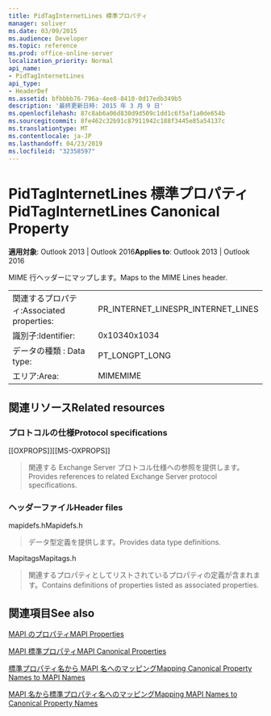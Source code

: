 ```yaml
---
title: PidTagInternetLines 標準プロパティ
manager: soliver
ms.date: 03/09/2015
ms.audience: Developer
ms.topic: reference
ms.prod: office-online-server
localization_priority: Normal
api_name:
- PidTagInternetLines
api_type:
- HeaderDef
ms.assetid: bfbbbb76-796a-4ee8-8410-0d17edb349b5
description: '最終更新日時: 2015 年 3 月 9 日'
ms.openlocfilehash: 87c8ab6a06d830d9d509c1dd1c6f5af1a0de654b
ms.sourcegitcommit: 8fe462c32b91c87911942c188f3445e85a54137c
ms.translationtype: MT
ms.contentlocale: ja-JP
ms.lasthandoff: 04/23/2019
ms.locfileid: "32358597"
---
```

# <a name="pidtaginternetlines-canonical-property"></a><span data-ttu-id="ce1fe-103">PidTagInternetLines 標準プロパティ</span><span class="sxs-lookup"><span data-stu-id="ce1fe-103">PidTagInternetLines Canonical Property</span></span>

  
  
<span data-ttu-id="ce1fe-104">**適用対象**: Outlook 2013 | Outlook 2016</span><span class="sxs-lookup"><span data-stu-id="ce1fe-104">**Applies to**: Outlook 2013 | Outlook 2016</span></span> 
  
<span data-ttu-id="ce1fe-105">MIME 行ヘッダーにマップします。</span><span class="sxs-lookup"><span data-stu-id="ce1fe-105">Maps to the MIME Lines header.</span></span>
  
|||
|:-----|:-----|
|<span data-ttu-id="ce1fe-106">関連するプロパティ:</span><span class="sxs-lookup"><span data-stu-id="ce1fe-106">Associated properties:</span></span>  <br/> |<span data-ttu-id="ce1fe-107">PR_INTERNET_LINES</span><span class="sxs-lookup"><span data-stu-id="ce1fe-107">PR_INTERNET_LINES</span></span>  <br/> |
|<span data-ttu-id="ce1fe-108">識別子:</span><span class="sxs-lookup"><span data-stu-id="ce1fe-108">Identifier:</span></span>  <br/> |<span data-ttu-id="ce1fe-109">0x1034</span><span class="sxs-lookup"><span data-stu-id="ce1fe-109">0x1034</span></span>  <br/> |
|<span data-ttu-id="ce1fe-110">データの種類 : </span><span class="sxs-lookup"><span data-stu-id="ce1fe-110">Data type:</span></span>  <br/> |<span data-ttu-id="ce1fe-111">PT_LONG</span><span class="sxs-lookup"><span data-stu-id="ce1fe-111">PT_LONG</span></span>  <br/> |
|<span data-ttu-id="ce1fe-112">エリア:</span><span class="sxs-lookup"><span data-stu-id="ce1fe-112">Area:</span></span>  <br/> |<span data-ttu-id="ce1fe-113">MIME</span><span class="sxs-lookup"><span data-stu-id="ce1fe-113">MIME</span></span>  <br/> |
   
## <a name="related-resources"></a><span data-ttu-id="ce1fe-114">関連リソース</span><span class="sxs-lookup"><span data-stu-id="ce1fe-114">Related resources</span></span>

### <a name="protocol-specifications"></a><span data-ttu-id="ce1fe-115">プロトコルの仕様</span><span class="sxs-lookup"><span data-stu-id="ce1fe-115">Protocol specifications</span></span>

<span data-ttu-id="ce1fe-116">[[OXPROPS]]</span><span class="sxs-lookup"><span data-stu-id="ce1fe-116">[[MS-OXPROPS]]</span></span> 
  
> <span data-ttu-id="ce1fe-117">関連する Exchange Server プロトコル仕様への参照を提供します。</span><span class="sxs-lookup"><span data-stu-id="ce1fe-117">Provides references to related Exchange Server protocol specifications.</span></span>
    
### <a name="header-files"></a><span data-ttu-id="ce1fe-118">ヘッダーファイル</span><span class="sxs-lookup"><span data-stu-id="ce1fe-118">Header files</span></span>

<span data-ttu-id="ce1fe-119">mapidefs.h</span><span class="sxs-lookup"><span data-stu-id="ce1fe-119">Mapidefs.h</span></span>
  
> <span data-ttu-id="ce1fe-120">データ型定義を提供します。</span><span class="sxs-lookup"><span data-stu-id="ce1fe-120">Provides data type definitions.</span></span>
    
<span data-ttu-id="ce1fe-121">Mapitags</span><span class="sxs-lookup"><span data-stu-id="ce1fe-121">Mapitags.h</span></span>
  
> <span data-ttu-id="ce1fe-122">関連するプロパティとしてリストされているプロパティの定義が含まれます。</span><span class="sxs-lookup"><span data-stu-id="ce1fe-122">Contains definitions of properties listed as associated properties.</span></span>
    
## <a name="see-also"></a><span data-ttu-id="ce1fe-123">関連項目</span><span class="sxs-lookup"><span data-stu-id="ce1fe-123">See also</span></span>



[<span data-ttu-id="ce1fe-124">MAPI のプロパティ</span><span class="sxs-lookup"><span data-stu-id="ce1fe-124">MAPI Properties</span></span>](mapi-properties.md)
  
[<span data-ttu-id="ce1fe-125">MAPI 標準プロパティ</span><span class="sxs-lookup"><span data-stu-id="ce1fe-125">MAPI Canonical Properties</span></span>](mapi-canonical-properties.md)
  
[<span data-ttu-id="ce1fe-126">標準プロパティ名から MAPI 名へのマッピング</span><span class="sxs-lookup"><span data-stu-id="ce1fe-126">Mapping Canonical Property Names to MAPI Names</span></span>](mapping-canonical-property-names-to-mapi-names.md)
  
[<span data-ttu-id="ce1fe-127">MAPI 名から標準プロパティ名へのマッピング</span><span class="sxs-lookup"><span data-stu-id="ce1fe-127">Mapping MAPI Names to Canonical Property Names</span></span>](mapping-mapi-names-to-canonical-property-names.md)


